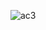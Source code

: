 ![ac3](https://github.com/VanHoang110802/ABCXYZ/assets/108053955/0951c89c-4165-4596-9a11-af62a16e81c3)
